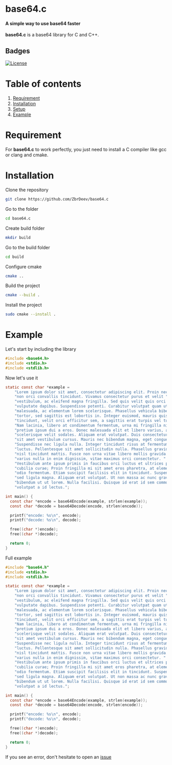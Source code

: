 # base64.c

#### A simple way to use base64 faster

**base64.c** is a base64 library for C and C++.

## Badges

[![License](https://img.shields.io/badge/license-MIT-blue.svg)](https://github.com/ZbrDeev/base64.c/blob/main/LICENSE)

# Table of contents

1. [Requirement](#requirement)
2. [Installation](#installation)
3. [Setup](#setup)
4. [Example](#example)

# Requirement

For **base64.c** to work perfectly, you just need to install a C compiler like gcc or clang and cmake.

# Installation

Clone the repository

```sh
git clone https://github.com/ZbrDeev/base64.c
```

Go to the folder

```sh
cd base64.c
```

Create build folder

```sh
mkdir build
```

Go to the build folder

```sh
cd build
```

Configure cmake

```sh
cmake ..
```

Build the project

```sh
cmake --build .
```

Install the project

```sh
sudo cmake --install .
```

# Example

Let's start by including the library

```c
#include <base64.h>
#include <stdio.h>
#include <stdlib.h>
```

Now let's use it

```c
static const char *example =
    "Lorem ipsum dolor sit amet, consectetur adipiscing elit. Proin nec metus "
    "non orci convallis tincidunt. Vivamus consectetur purus et velit "
    "vestibulum, ac eleifend magna fringilla. Sed quis velit quis orci "
    "vulputate dapibus. Suspendisse potenti. Curabitur volutpat quam ut ipsum "
    "malesuada, ac elementum lorem scelerisque. Phasellus vehicula bibendum "
    "tortor, sed sagittis est lobortis in. Integer euismod, mauris quis congue "
    "tincidunt, velit orci efficitur sem, a sagittis erat turpis vel turpis. "
    "Nam lacinia, libero at condimentum fermentum, urna mi fringilla nisl, id "
    "pretium ipsum dui a eros. Donec malesuada elit et libero varius, a "
    "scelerisque velit sodales. Aliquam erat volutpat. Duis consectetur libero "
    "sit amet vestibulum cursus. Mauris nec bibendum magna, eget congue odio. "
    "Suspendisse nec ligula nulla. Integer tincidunt risus at fermentum "
    "luctus. Pellentesque sit amet sollicitudin nulla. Phasellus gravida leo a "
    "nisl tincidunt mattis. Fusce non urna vitae libero mollis gravida. Sed "
    "varius nulla in enim dignissim, vitae maximus orci consectetur. "
    "Vestibulum ante ipsum primis in faucibus orci luctus et ultrices posuere "
    "cubilia curae; Proin fringilla mi sit amet eros pharetra, at elementum "
    "odio fermentum. Etiam suscipit facilisis elit in tincidunt. Suspendisse "
    "sed ligula magna. Aliquam erat volutpat. Ut non massa ac nunc gravida "
    "bibendum ut ut lorem. Nulla facilisi. Quisque id erat id sem commodo "
    "volutpat a id lectus.";

int main() {
  const char *encode = base64Encode(example, strlen(example));
  const char *decode = base64Decode(encode, strlen(encode));

  printf("encode: %s\n", encode);
  printf("decode: %s\n", decode);

  free((char *)encode);
  free((char *)decode);

  return 0;
}
```

Full example

```c
#include "base64.h"
#include <stdio.h>
#include <stdlib.h>

static const char *example =
    "Lorem ipsum dolor sit amet, consectetur adipiscing elit. Proin nec metus "
    "non orci convallis tincidunt. Vivamus consectetur purus et velit "
    "vestibulum, ac eleifend magna fringilla. Sed quis velit quis orci "
    "vulputate dapibus. Suspendisse potenti. Curabitur volutpat quam ut ipsum "
    "malesuada, ac elementum lorem scelerisque. Phasellus vehicula bibendum "
    "tortor, sed sagittis est lobortis in. Integer euismod, mauris quis congue "
    "tincidunt, velit orci efficitur sem, a sagittis erat turpis vel turpis. "
    "Nam lacinia, libero at condimentum fermentum, urna mi fringilla nisl, id "
    "pretium ipsum dui a eros. Donec malesuada elit et libero varius, a "
    "scelerisque velit sodales. Aliquam erat volutpat. Duis consectetur libero "
    "sit amet vestibulum cursus. Mauris nec bibendum magna, eget congue odio. "
    "Suspendisse nec ligula nulla. Integer tincidunt risus at fermentum "
    "luctus. Pellentesque sit amet sollicitudin nulla. Phasellus gravida leo a "
    "nisl tincidunt mattis. Fusce non urna vitae libero mollis gravida. Sed "
    "varius nulla in enim dignissim, vitae maximus orci consectetur. "
    "Vestibulum ante ipsum primis in faucibus orci luctus et ultrices posuere "
    "cubilia curae; Proin fringilla mi sit amet eros pharetra, at elementum "
    "odio fermentum. Etiam suscipit facilisis elit in tincidunt. Suspendisse "
    "sed ligula magna. Aliquam erat volutpat. Ut non massa ac nunc gravida "
    "bibendum ut ut lorem. Nulla facilisi. Quisque id erat id sem commodo "
    "volutpat a id lectus.";

int main() {
  const char *encode = base64Encode(example, strlen(example));
  const char *decode = base64Decode(encode, strlen(encode));

  printf("encode: %s\n", encode);
  printf("decode: %s\n", decode);

  free((char *)encode);
  free((char *)decode);

  return 0;
}
```

If you see an error, don't hesitate to open an [issue](https://github.com/ZbrDeev/base64.c/issues)
